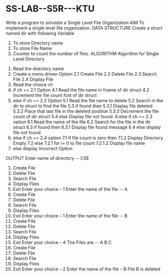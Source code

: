 # SS-LAB--S5R---KTU
Write a program to simulate a Single Level File Organization
AIM
To implement a single level file organization.
DATA STRUCTURE
Create a struct named dir with following Variable
1) To store Directory name
2) To store File Name
3) Counter to count the number of files.
ALGORITHM
Algorithm for Single Level Directory
1. Read the directory name
2. Create a menu driven Option
2.1 Create File
2.2 Delete File
2.3 Search File
2.4 Display File
3. Read the choice ch
4. if ch == 2.1 Option
4.1 Read the file name in fname of dir struct
4.2 Increment the file count fcnt of dir struct
5. else if ch == 2.2 Option
5.1 Read the file name to delete
5.2 Search in the dir to struct to find the file
5.3 if found then
5.3.1 Display file deleted
5.3.2 Place that last file in the deleted position
5.3.3 Decrement the file count of dir struct
5.4 else Display file not found.
6.else if ch == 2.3 option
6.1 Read the name of the file
6.2 Search for the file in the dir struct
6.3 if found then
6.3.1 Display file found message
6.4 else display file not found
7. else if ch == 2.4 option
7.1 if file count is zero then
7.1.2 Display Directory Empty
7.2 else
7.2.1 for i= 0 to file count
7.2.1.2 Display file name
8. else display Incorrect Option

OUTPUT
Enter name of directory -- CSE
1. Create File
2. Delete File
3. Search File
4. Display Files
5. Exit
Enter your choice – 1
Enter the name of the file -- A
1. Create File
2. Delete File
3. Search File
4. Display Files
5. Exit
Enter your choice – 1
Enter the name of the file -- B
1. Create File
2. Delete File
3. Search File
4. Display Files
5. Exit
Enter your choice – 4
The Files are -- A B C
1. Create File
2. Delete File
3. Search File
4. Display Files
5. Exit
Enter your choice – 2
Enter the name of the file – B
File B is deleted
